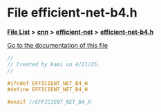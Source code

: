 

# File efficient-net-b4.h

[**File List**](files.md) **>** [**cnn**](dir_40be95ab8912b8deac694fbe2f8f2654.md) **>** [**efficient-net**](dir_430257895ecd3668c9128fdd3dfcb853.md) **>** [**efficient-net-b4.h**](efficient-net-b4_8h.md)

[Go to the documentation of this file](efficient-net-b4_8h.md)


```C++
//
// Created by kami on 4/21/25.
//

#ifndef EFFICIENT_NET_B4_H
#define EFFICIENT_NET_B4_H

#endif //EFFICIENT_NET_B4_H
```


